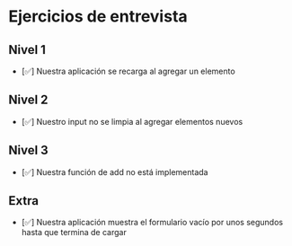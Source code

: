 # Ejercicios de entrevista

## Nivel 1
- [✅] Nuestra aplicación se recarga al agregar un elemento

## Nivel 2
- [✅] Nuestro input no se limpia al agregar elementos nuevos

## Nivel 3
- [✅] Nuestra función de add no está implementada

## Extra
- [✅] Nuestra aplicación muestra el formulario vacío por unos segundos hasta que termina de cargar

